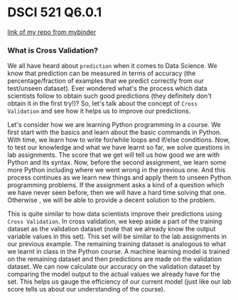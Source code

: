 # DSCI 521 Q6.0.1
[link of my repo from mybinder](https://hub.mybinder.org/user/mikeymice-blog_lab2-1-jxmzctdw/tree)





### What is Cross Validation?

We all have heard about `prediction` when it comes to Data Science. We know that prediction can be measured in terms of accuracy (the percentage/fraction of examples that we predict correctly from our test/unseen dataset). Ever wondered what's the process which data scientists follow to obtain such good predictions (they definitely don't obtain it in the first try!)? So, let's talk about the concept of `Cross Validation` and see how it helps us to improve our predictions.

Let's consider how we are learning Python programming in a course. We first start with the basics and learn about the basic commands in Python. With time, we learn how to write for/while loops and if/else conditions. Now, to test our knowledge and what we have learnt so far, we solve questions in lab assignments. The score that we get will tell us how good we are with Python and its syntax. Now, before the second assignment, we learn some more Python including where we went wrong in the previous one. And this process continues as we learn new things and apply them to unseen Python programming problems. If the assignment asks a kind of a question which we have never seen before, then we will have a hard time solving that one. Otherwise , we will be able to provide a decent solution to the problem.

This is quite similar to how data scientists improve their predictions using `Cross Validation`. In cross validation, we keep aside a part of the training dataset as the validation dataset (note that we already know the output variable values in this set). This set will be similar to the lab assignments in our previous example. The remaining training dataset is analogous to what we learnt in class in the Python course. A machine learning model is trained on the remaining dataset and then predictions are made on the validation dataset. We can now calculate our accuracy on the validation dataset by comparing the model output to the actual values we already have for the set. This helps us gauge the efficiency of our current model (just like our lab score tells us about our understanding of the course).

